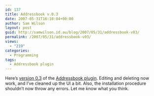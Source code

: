 ```yaml
---
id: 137
title: Addressbook v.0.3
date: 2007-05-31T16:10:04+00:00
author: Sam Wilson
layout: post
guid: http://samwilson.id.au/blog/2007/05/31/addressbook-v03/
permalink: /2007/05/31/addressbook-v03/
views:
  - "219"
categories:
  - Programming
tags:
  - Addressbook plugin
---
```

Here&#8217;s [version 0.3](http://samwilson.id.au/wp-content/uploads/2007/05/addressbook1.phps "Addressbook plugin version 0.3") of the [Addressbook plugin](http://samwilson.id.au/plugins/addressbook). Editing and deleting now work, and I&#8217;ve cleaned up the UI a bit. Also, the installation procedure shouldn&#8217;t now throw any errors. Let me know what you think.